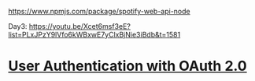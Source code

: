 https://www.npmjs.com/package/spotify-web-api-node

Day3: https://youtu.be/Xcet6msf3eE?list=PLxJPzY9lVfo6kWBxwE7yClxBjNie3iBdb&t=1581

# [User Authentication with OAuth 2.0](https://oauth.net/articles/authentication/)
<!-- npm run devStart -->